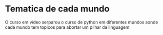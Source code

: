 # Tematica de cada mundo
O curso em vídeo serparou o curso de python em diferentes mundos aonde cada mundo tem topicos para abortar um pilhar da linguagem

